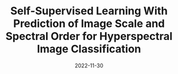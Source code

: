 ---
title: "Self-Supervised Learning With Prediction of Image Scale and Spectral Order for Hyperspectral Image Classification"
collection: publications
category: manuscripts
permalink: /publication/2022-10-01-paper-title-number-1
#excerpt: 'A study on applying deep learning techniques to road detection and centerline extraction, focusing on multi-task learning.'
date: 2022-11-30
venue: '60'
slidesurl: 'https://github.com/xiachangxue/xfy.github.io/files/paper9.pdf'
paperurl: 'https://ieeexplore.ieee.org/abstract/document/9966805'
bibtexurl: 'http://academicpages.github.io/files/bibtex9.bib'
citation: 'X. Yang, W. Cao, Y. Lu and Y. Zhou, "Self-Supervised Learning With Prediction of Image Scale and Spectral Order for Hyperspectral Image Classification," in IEEE Transactions on Geoscience and Remote Sensing, vol. 60, pp. 1-15, 2022.'
---